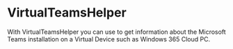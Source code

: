 # VirtualTeamsHelper
With VirtualTeamsHelper you can use to get information about the Microsoft Teams installation on a Virtual Device such as Windows 365 Cloud PC.
